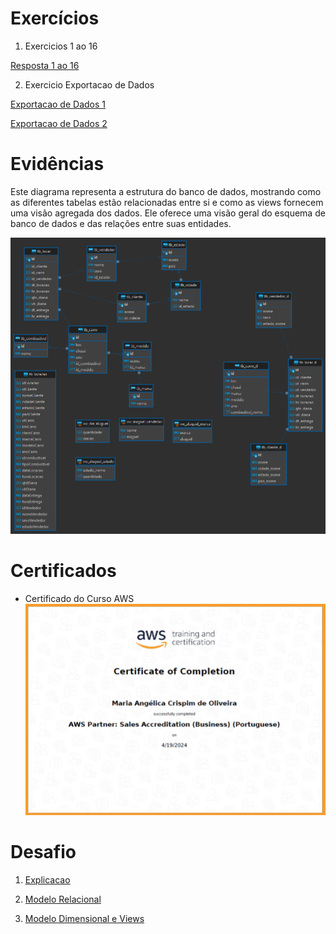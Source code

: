 # Exercícios


1. Exercicios 1 ao 16

[Resposta 1 ao 16](exercicios/Exercicios_Sprint_2.txt)


2. Exercicio Exportacao de Dados

[Exportacao de Dados 1](exercicios/exportacao_1.csv) 

[Exportacao de Dados 2](exercicios/exportacao_2.csv)




# Evidências


Este diagrama representa a estrutura do banco de dados, mostrando como as diferentes tabelas estão relacionadas entre si e como as views fornecem uma visão agregada dos dados. Ele oferece uma visão geral do esquema de banco de dados e das relações entre suas entidades.


![Diagrama](evidencias/diagrama_sprint2.png)



# Certificados


- Certificado do Curso AWS
![Curso AWS](certificados/aws_certificado.png)



# Desafio
1. [Explicacao](Desafio/explicacao_desafio/explicacao.txt)


2. [Modelo Relacional](Desafio/RelacionalScript.sql)

3. [Modelo Dimensional e Views](Desafio/DimensionalScript.sql)


